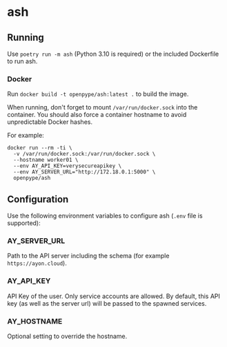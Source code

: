 ash
===

Running
-------

Use `poetry run -m ash` (Python 3.10 is required) or the included Dockerfile to run ash.


### Docker

Run `docker build -t openpype/ash:latest .` to build the image.

When running, don't forget to mount `/var/run/docker.sock` into the container.
You should also force a container hostname to avoid unpredictable Docker hashes.

For example:

```
docker run --rm -ti \
  -v /var/run/docker.sock:/var/run/docker.sock \
  --hostname worker01 \
  --env AY_API_KEY=verysecureapikey \
  --env AY_SERVER_URL="http://172.18.0.1:5000" \
  openpype/ash
```


Configuration
-------------

Use the following environment variables to configure ash (`.env` file is supported):

### AY_SERVER_URL

Path to the API server including the schema (for example `https://ayon.cloud`).

### AY_API_KEY

API Key of the user. Only service accounts are allowed. By default, this API key (as well as
the server url) will be passed to the spawned services.

### AY_HOSTNAME

Optional setting to override the hostname.
